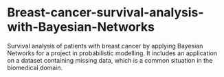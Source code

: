 # Breast-cancer-survival-analysis-with-Bayesian-Networks
Survival analysis of patients with breast cancer by applying Bayesian Networks for a project in probabilistic modelling. It includes an application on a dataset containing missing data, which is a common situation in the biomedical domain.
